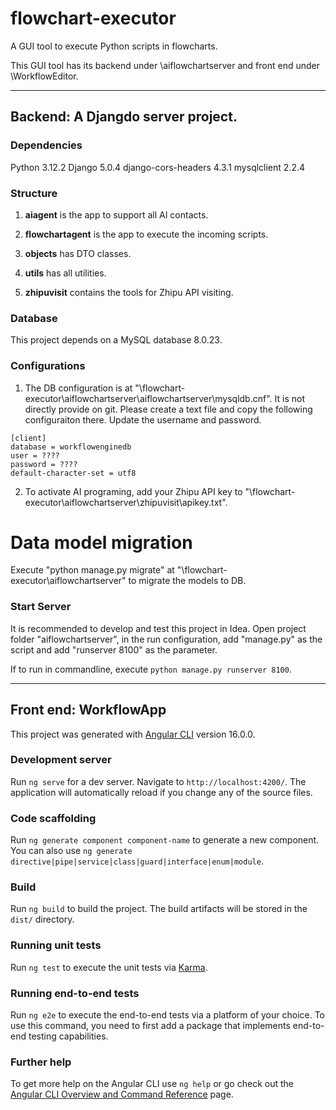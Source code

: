 # flowchart-executor

A GUI tool to execute Python scripts in flowcharts.

This GUI tool has its backend under \aiflowchartserver and front end under \WorkflowEditor.

---

## Backend: A Djangdo server project.

### Dependencies

Python 3.12.2
Django 5.0.4
django-cors-headers 4.3.1
mysqlclient 2.2.4



### Structure

1. **aiagent** is the app to support all AI contacts.

2. **flowchartagent** is the app to execute the incoming scripts.

3. **objects** has DTO classes.

4. **utils** has all utilities.

5. **zhipuvisit** contains the tools for Zhipu API visiting.

### Database

This project depends on a MySQL database 8.0.23. 


### Configurations

1. The DB configuration is at "\flowchart-executor\aiflowchartserver\aiflowchartserver\mysqldb.cnf". It is not directly provide on git. Please create a text file and copy the following configuraiton there. Update the username and password.

```
[client]
database = workflowenginedb
user = ????
password = ????
default-character-set = utf8
```

2. To activate AI programing, add your Zhipu API key to "\flowchart-executor\aiflowchartserver\zhipuvisit\apikey.txt".

# Data model migration

Execute "python manage.py migrate" at "\flowchart-executor\aiflowchartserver" to migrate the models to DB. 


### Start Server

It is recommended to develop and test this project in Idea. Open project folder "aiflowchartserver", in the run configuration, add "manage.py" as the script and add "runserver 8100" as the parameter. 

If to run in commandline, execute `python manage.py runserver 8100`.

---

## Front end: WorkflowApp

This project was generated with [Angular CLI](https://github.com/angular/angular-cli) version 16.0.0.

### Development server

Run `ng serve` for a dev server. Navigate to `http://localhost:4200/`. The application will automatically reload if you change any of the source files.

### Code scaffolding

Run `ng generate component component-name` to generate a new component. You can also use `ng generate directive|pipe|service|class|guard|interface|enum|module`.

### Build

Run `ng build` to build the project. The build artifacts will be stored in the `dist/` directory.

### Running unit tests

Run `ng test` to execute the unit tests via [Karma](https://karma-runner.github.io).

### Running end-to-end tests

Run `ng e2e` to execute the end-to-end tests via a platform of your choice. To use this command, you need to first add a package that implements end-to-end testing capabilities.

### Further help

To get more help on the Angular CLI use `ng help` or go check out the [Angular CLI Overview and Command Reference](https://angular.io/cli) page.

